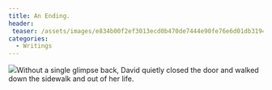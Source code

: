 ```yaml
---
title: An Ending.
header:
 teaser: /assets/images/e834b00f2ef3013ecd0b470de7444e90fe76e6d01db3194791f5c3_640_door.jpg
categories:
  - Writings
---
```

<img src="https://douglangille.github.io/assets/images/e834b00f2ef3013ecd0b470de7444e90fe76e6d01db3194791f5c3_640_door.jpg">Without a single glimpse back, David quietly closed the door and walked down the sidewalk and out of her life.